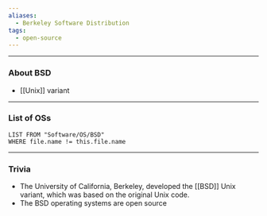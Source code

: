 ```yaml
---
aliases:
  - Berkeley Software Distribution
tags:
  - open-source
---
```

---

### About BSD

- [[Unix]] variant

---

### List of OSs

```dataview
LIST FROM "Software/OS/BSD"
WHERE file.name != this.file.name
```

---

### Trivia

- The University of California, Berkeley, developed the [[BSD]] Unix variant, which was based on the original Unix code.
- The BSD operating systems are open source